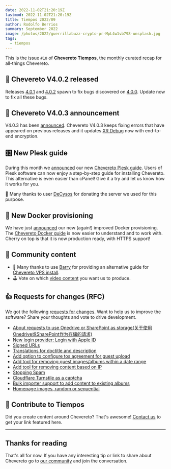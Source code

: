 ```yaml
---
date: 2022-11-02T21:20:19Z
lastmod: 2022-11-02T21:20:19Z
title: Tiempos 2022/09
author: Rodolfo Berrios
summary: September 2022
image: /photos/2022/guerrillabuzz-crypto-pr-MpL4w1vb798-unsplash.jpg
tags:
  - tiempos
---
```


This is the issue `#10` of **Chevereto Tiempos**, the monthly curated recap for all-things Chevereto.

## 🚀 Chevereto V4.0.2 released

Releases [4.0.1](https://releases.chevereto.com/4.X/4.0/4.0.1.html) and [4.0.2](https://releases.chevereto.com/4.X/4.0/4.0.2.html) spawn to fix bugs discovered on [4.0.0](https://releases.chevereto.com/4.X/4.0/4.0.0.html). Update now to fix all these bugs.

## 🤩 Chevereto V4.0.3 announcement

V4.0.3 has been [announced](https://chevereto.com/community/threads/chevereto-v4-0-3-announcement.14696/). Chevereto V4.0.3 keeps fixing errors that have appeared on previous releases and it updates [XR Debug](https://github.com/chevere/xr/releases/tag/0.5.0) now with end-to-end encryption.

## 🎛️ New Plesk guide

During this month we [announced](https://chevereto.com/community/threads/new-plesk-guide.14692/) our new [Chevereto Plesk guide](https://v4-docs.chevereto.com/guides/plesk/). Users of Plesk software can now enjoy a step-by-step guide for installing Chevereto. This alternative is even easier than cPanel! Give it a try and let us know how it works for you.

👏 Many thanks to user [DeCysos](https://chevereto.com/community/members/decysos.85707/) for donating the server we used for this purpose.

## 🐋 New Docker provisioning

We have just [announced](https://chevereto.com/community/threads/improved-docker-provisioning.14693/) our new (again!) improved Docker provisioning. The [Chevereto Docker guide](https://v4-docs.chevereto.com/guides/docker/) is now easier to understand and to work with. Cherry on top is that it is now production ready, with HTTPS support!

## 🤗 Community content

- 👏 Many thanks to use [Barry](https://chevereto.com/community/members/barry.79609/) for providing an alternative guide for [Chevereto VPS install](https://mybrokencomputer.net/t/install-chevereto-v4-on-an-ubuntu-based-vps/176).
- 🕹️ Vote on which [video content](https://chevereto.com/community/threads/video-content.14548/) you want us to produce.

## 👍 Requests for changes (RFC)

We got the following [requests for changes](https://chv.to/rfc). Want to help us to improve the software? Share your thoughts and vote to drive development.

- [About requests to use Onedrive or SharePoint as storage(关于使用Onedrive或SharePoint作为存储的请求)](https://chevereto.com/community/threads/about-requests-to-use-onedrive-or-sharepoint-as-storage-%E5%85%B3%E4%BA%8E%E4%BD%BF%E7%94%A8onedrive%E6%88%96sharepoint%E4%BD%9C%E4%B8%BA%E5%AD%98%E5%82%A8%E7%9A%84%E8%AF%B7%E6%B1%82.14571/)
- [New login provider: Login with Apple ID](https://chevereto.com/community/threads/new-login-provider-login-with-apple-id.14592/)
- [Signed URLs](https://chevereto.com/community/threads/signed-urls.14604/)
- [Translations for doctitle and description](https://chevereto.com/community/threads/translations-for-doctitle-and-description.14628/)
- [Add option to configure tos agreement for guest upload](https://chevereto.com/community/threads/add-option-to-configure-tos-agreement-for-guest-uploads.14634/)
- [Add tool for removing guest images/albums within a date range](https://chevereto.com/community/threads/add-tool-for-removing-guest-images-albums-within-a-date-range.14641/)
- [Add tool for removing content based on IP](https://chevereto.com/community/threads/add-tool-for-removing-content-based-on-ip.14652/)
- [Stopping Spam](https://chevereto.com/community/threads/stopping-spam.14656/)
- [Cloudflare Turnstile as a captcha](https://chevereto.com/community/threads/cloudflare-turnstile-as-a-captcha.14685/)
- [Bulk importer support to add content to existing albums](https://chevereto.com/community/threads/bulk-importer-support-to-add-content-to-existing-albums.14687/)
- [Homepage images, random or sequential](https://chevereto.com/community/threads/homepage-images-random-or-sequential.14698/)

## 💖 Contribute to Tiempos

Did you create content around Chevereto? That's awesome! [Contact us](https://chevereto.com/contact) to get your link featured here.

* * *

## Thanks for reading

That's all for now. If you have any interesting tip or link to share about Chevereto go to [our community](https://chevereto.com/community) and join the conversation.
